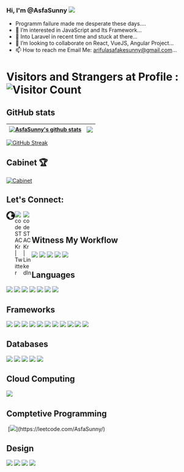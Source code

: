 ### Hi, I'm @AsfaSunny <img src="https://media.giphy.com/media/hvRJCLFzcasrR4ia7z/giphy.gif" width="25px">
- Programm failure made me desperate these days....
- 👀 I’m interested in JavaScript and Its Framework...
- 🌱 Into Laravel in recent time and stuck at there...
- 💞️ I’m looking to collaborate on React, VueJS, Angular Project...
- 📫 How to reach me Email Me: arifulasafakesunny@gmail.com...
<!--  -->
<!---
AsfaSunny/AsfaSunny is a ✨ special ✨ repository because its `README.md` (this file) appears on your GitHub profile.
You can click the Preview link to take a look at your changes.
--->
# Visitors and Strangers at Profile : ![Visitor Count](https://profile-counter.glitch.me/AsfaSunny/count.svg)

## GitHub stats
| <a href="https://github.com/AsfaSunny"><img align="center" src="https://github-readme-stats.vercel.app/api?username=AsfaSunny&theme=radical" alt="AsfaSunny's github stats" /></a> | <a href="https://github.com/AsfaSunny"><img align="center" src="https://github-readme-stats.vercel.app/api/top-langs/?username=AsfaSunny&layout=compact&theme=radical&hide_border=true" /></a> |
| ------------- | ------------- |

[![GitHub Streak](https://streak-stats.demolab.com/?user=AsfaSunny&theme=radical)](https://github.com/AsfaSunny)




## Cabinet 🏆
[![Cabinet](https://github-profile-trophy.vercel.app/?username=AsfaSunny&theme=radical&no-frame=true)](https://github.com/AsfaSunny)


## Let's Connect:
[<img align="left" alt="" width="22px" src="https://raw.githubusercontent.com/iconic/open-iconic/master/svg/globe.svg" />](https://linktr.ee/arifulasfakesunny)
[<img align="left" alt="codeSTACKr | Twitter" width="22px" src="https://cdn.jsdelivr.net/npm/simple-icons@v3/icons/twitter.svg" />](https://twitter.com/AsfakeSunny)
[<img align="left" alt="codeSTACKr | LinkedIn" width="22px" src="https://cdn.jsdelivr.net/npm/simple-icons@v3/icons/linkedin.svg" />](https://www.linkedin.com/in/arifulasfake-sunny23/)
<br /><br/>

## Witness My Workflow
[<img src="https://img.shields.io/badge/Research_Gate-00CCBB.svg?&style=for-the-badge&logo=ResearchGate&logoColor=white" />](https://www.researchgate.net/profile/Ariful-Sunny-2)
[<img src="https://img.shields.io/badge/Stack_Overflow-FE7A16?style=for-the-badge&logo=stack-overflow&logoColor=white" />](https://stackoverflow.com/users/17948006/ariful-asfake-sunny)
[<img src="https://img.shields.io/badge/Behance-0054F7?style=for-the-badge&logo=behance&logoColor=white" />](https://www.behance.net/slomosunny)
[<img src="https://img.shields.io/badge/Dribbble-EA4C89?style=for-the-badge&logo=dribbble&logoColor=white" />](http://dribbble.com/Asfake_Sunny)
[<img src="https://img.shields.io/badge/Pinterest-%23E60023.svg?&style=for-the-badge&logo=Pinterest&logoColor=white" />](https://www.pinterest.com/arifulasfakesunny/)


## Languages
<p>
  <img src="https://img.shields.io/badge/Python-3776AB?style=for-the-badge&logo=python&logoColor=white" />
  <img src="https://img.shields.io/badge/C-00599C?style=for-the-badge&logo=c&logoColor=white" />
  <img src="https://img.shields.io/badge/C%2B%2B-00599C?style=for-the-badge&logo=c%2B%2B&logoColor=white" />
  <img src="https://img.shields.io/badge/JavaScript-323330?style=for-the-badge&logo=javascript&logoColor=F7DF1E" />
  <img src="https://img.shields.io/badge/PHP-777BB4?style=for-the-badge&logo=php&logoColor=white" />
  <img src="https://img.shields.io/badge/jQuery-0769AD?style=for-the-badge&logo=jquery&logoColor=white" />
  <img src="https://img.shields.io/badge/Rust-000000?style=for-the-badge&logo=rust&logoColor=white" />
</p>

## Frameworks
<p>
  <img src="https://img.shields.io/badge/Django-092E20?style=for-the-badge&logo=django&logoColor=white" />
  <img src="https://img.shields.io/badge/Laravel-FF2D20?style=for-the-badge&logo=laravel&logoColor=white" />
  <img src="https://img.shields.io/badge/React-20232A?style=for-the-badge&logo=react&logoColor=61DAFB" />
  <img src="https://img.shields.io/badge/Angular-DD0031?style=for-the-badge&logo=angular&logoColor=white" />
  <img src="https://img.shields.io/badge/Node.js-43853D?style=for-the-badge&logo=node.js&logoColor=white" />
  <img src="https://img.shields.io/badge/Vue.js-35495E?style=for-the-badge&logo=vuedotjs&logoColor=4FC08D" />
  <img src="https://img.shields.io/badge/Express.js-404D59?style=for-the-badge" />
  <img src="https://img.shields.io/badge/TypeScript-007ACC?style=for-the-badge&logo=typescript&logoColor=white" />
  <img src="https://img.shields.io/badge/Bootstrap-563D7C?style=for-the-badge&logo=bootstrap&logoColor=white" />
  <img src="https://img.shields.io/badge/Tailwind_CSS-38B2AC?style=for-the-badge&logo=tailwind-css&logoColor=white">
  <img src="https://img.shields.io/badge/Sass-CC6699?style=for-the-badge&logo=sass&logoColor=white">
</p>

## Databases
  [<img src="https://img.shields.io/badge/Oracle-F80000?style=for-the-badge&logo=Oracle&logoColor=white" />](https://github.com/AsfaSunny/DB-lang-lung)
  [<img src="https://img.shields.io/badge/MySQL-005C84?style=for-the-badge&logo=mysql&logoColor=white" />](https://github.com/AsfaSunny/DB-lang-lung)
  [<img src="https://img.shields.io/badge/PostgreSQL-316192?style=for-the-badge&logo=postgresql&logoColor=white" />](https://github.com/AsfaSunny/DB-lang-lung)
  [<img src="https://img.shields.io/badge/MongoDB-4EA94B?style=for-the-badge&logo=mongodb&logoColor=white" />](https://github.com/AsfaSunny/DB-lang-lung)
  [<img src="https://img.shields.io/badge/SQLite-07405E?style=for-the-badge&logo=sqlite&logoColor=white" />](https://github.com/AsfaSunny/DB-lang-lung)
  
## Cloud Computing
<p>
  <img src="https://img.shields.io/badge/Amazon_AWS-232F3E?style=for-the-badge&logo=amazon-aws&logoColor=white" />
</p>

## Comptetive Programming
<p>
  <img src="" />
  [<img src="https://img.shields.io/badge/-LeetCode-FFA116?style=for-the-badge&logo=LeetCode&logoColor=black" />](https://leetcode.com/AsfaSunny/)
</p>

## Design
<p>
  <img src="https://img.shields.io/badge/Figma-F24E1E?style=for-the-badge&logo=figma&logoColor=white" />
  <img src="https://img.shields.io/badge/Adobe%20Illustrator-FF9A00?style=for-the-badge&logo=adobe%20illustrator&logoColor=white" />
  <img src="https://img.shields.io/badge/Adobe%20Lightroom-31A8FF?style=for-the-badge&logo=Adobe%20Lightroom&logoColor=white" />
  <img src="https://img.shields.io/badge/Adobe%20Photoshop-31A8FF?style=for-the-badge&logo=Adobe%20Photoshop&logoColor=black" />
</p>
